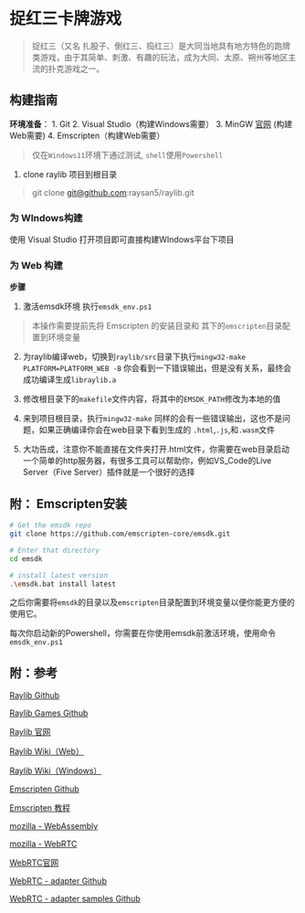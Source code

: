 # 捉红三卡牌游戏
> 捉红三（又名 扎股子、倒红三、捣红三）是大同当地具有地方特色的跑牌类游戏，由于其简单、刺激、有趣的玩法，成为大同、太原、朔州等地区主流的扑克游戏之一。

## 构建指南
**环境准备**：
    1. Git
    2. Visual Studio（构建Windows需要）
    3. MinGW [官网](https://www.mingw-w64.org/) (构建Web需要)
    4. Emscripten（构建Web需要）
> 仅在`Windows11`环境下通过测试, `shell`使用`Powershell`
>

1. clone raylib 项目到根目录
> git clone git@github.com:raysan5/raylib.git


### 为 WIndows构建

使用 Visual Studio 打开项目即可直接构建WIndows平台下项目

### 为 Web 构建

**步骤**

1. 激活emsdk环境 执行`emsdk_env.ps1`
> 本操作需要提前先将 Emscripten 的安装目录和 其下的`emscripten`目录配置到环境变量

2. 为raylib编译web，切换到`raylib/src`目录下执行`mingw32-make PLATFORM=PLATFORM_WEB -B`
你会看到一下错误输出，但是没有关系，最终会成功编译生成`libraylib.a`

3. 修改根目录下的`makefile`文件内容，将其中的`EMSDK_PATH`修改为本地的值

4. 来到项目根目录，执行`mingw32-make`
同样的会有一些错误输出，这也不是问题，如果正确编译你会在web目录下看到生成的 `.html`,`.js`,和`.wasm`文件

5. 大功告成，注意你不能直接在文件夹打开.html文件，你需要在web目录启动一个简单的http服务器，有很多工具可以帮助你，例如VS_Code的Live Server（Five Server）插件就是一个很好的选择

## 附： Emscripten安装
```bash
# Get the emsdk repo
git clone https://github.com/emscripten-core/emsdk.git

# Enter that directory
cd emsdk

# install latest version
.\emsdk.bat install latest
```
之后你需要将`emsdk`的目录以及`emscripten`目录配置到环境变量以便你能更方便的使用它。

每次你启动新的Powershell，你需要在你使用emsdk前激活环境，使用命令`emsdk_env.ps1`

## 附：参考

[Raylib Github](https://github.com/raysan5/raylib)

[Raylib Games Github](https://github.com/raysan5/raylib-games)

[Raylib 官网](https://www.raylib.com/)

[Raylib Wiki（Web）](https://github.com/raysan5/raylib/wiki/Working-for-Web-(HTML5))

[Raylib Wiki（Windows）](https://github.com/raysan5/raylib/wiki/Working-on-Windows)

[Emscripten Github](https://github.com/emscripten-core/emsdk)

[Emscripten 教程](https://emscripten.org/docs/getting_started/downloads.html)

[mozilla - WebAssembly](https://developer.mozilla.org/zh-CN/docs/WebAssembly)

[mozilla - WebRTC](https://developer.mozilla.org/zh-CN/docs/Web/API/WebRTC_API)

[WebRTC官网](https://webrtc.org/?hl=zh-cn)

[WebRTC - adapter Github](https://github.com/webrtc/adapter)

[WebRTC - adapter samples Github](https://github.com/webrtc/samples)